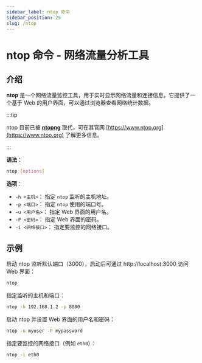 ```yaml
---
sidebar_label: ntop 命令
sidebar_position: 25
slug: /ntop
---
```


# ntop 命令 - 网络流量分析工具



## 介绍

**ntop** 是一个网络流量监控工具，用于实时显示网络流量和连接信息。它提供了一个基于 Web 的用户界面，可以通过浏览器查看网络统计数据。

:::tip

ntop 目前已被 **[ntopng](/linux-command/ntopng)** 取代，可在其官网 [https://www.ntop.org](https://www.ntop.org) 了解更多信息。

:::

**语法**：

```bash
ntop [options]
```

**选项**：

- `-h <主机>`： 指定 `ntop` 监听的主机地址。
- `-p <端口>`： 指定 `ntop` 使用的端口号。
- `-u <用户名>`： 指定 Web 界面的用户名。
- `-P <密码>`： 指定 Web 界面的密码。
- `-i <网络接口>`： 指定要监控的网络接口。



## 示例

启动 ntop 监听默认端口（3000），启动后可通过 http://localhost:3000 访问 Web 界面：

```bash
ntop
```

指定监听的主机和端口：

```bash
ntop -h 192.168.1.2 -p 8080
```

启动 ntop 并设置 Web 界面的用户名和密码：

```bash
ntop -u myuser -P mypassword
```

指定要监控的网络接口（例如 `eth0`）：

```bash
ntop -i eth0
```


